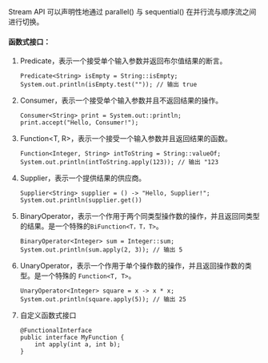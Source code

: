 Stream API 可以声明性地通过 parallel() 与 sequential() 在并行流与顺序流之间进行切换。

####  函数式接口：

1. Predicate<T>，表示一个接受单个输入参数并返回布尔值结果的断言。

   ```
   Predicate<String> isEmpty = String::isEmpty;
   System.out.println(isEmpty.test("")); // 输出 true
   ```

2. Consumer<T>，表示一个接受单个输入参数并且不返回结果的操作。

   ```
   Consumer<String> print = System.out::println;
   print.accept("Hello, Consumer!");
   ```

3. Function<T, R>，表示一个接受一个输入参数并且返回结果的函数。

   ```
   Function<Integer, String> intToString = String::valueOf;
   System.out.println(intToString.apply(123)); // 输出 "123
   ```

4. Supplier<T>，表示一个提供结果的供应商。

   ```
   Supplier<String> supplier = () -> "Hello, Supplier!";
   System.out.println(supplier.get())
   ```

5. BinaryOperator<T>，表示一个作用于两个同类型操作数的操作，并且返回同类型的结果。是一个特殊的`BiFunction<T，T，T>`。

   ```
   BinaryOperator<Integer> sum = Integer::sum;
   System.out.println(sum.apply(2, 3)); // 输出 5
   ```

6. UnaryOperator<T>，表示一个作用于单个操作数的操作，并且返回操作数的类型。是一个特殊的 `Function<T, T>`。

   ```
   UnaryOperator<Integer> square = x -> x * x;
   System.out.println(square.apply(5)); // 输出 25
   ```

7. 自定义函数式接口

   ```
   @FunctionalInterface
   public interface MyFunction {
       int apply(int a, int b);
   }
   ```

   



